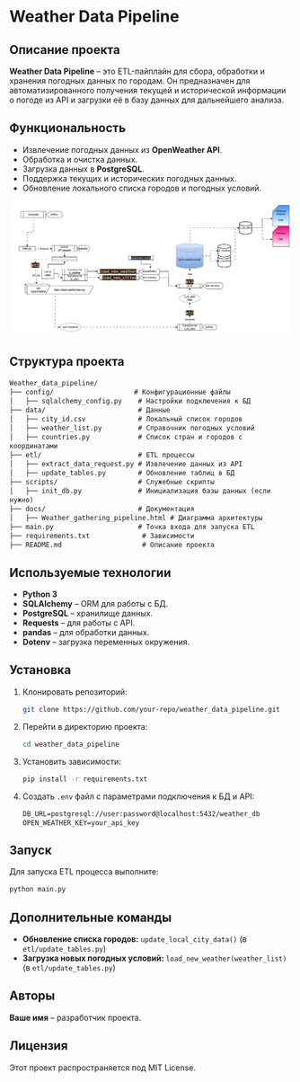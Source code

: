 # Weather Data Pipeline

## Описание проекта
**Weather Data Pipeline** – это ETL-пайплайн для сбора, обработки и хранения погодных данных по городам. Он предназначен для автоматизированного получения текущей и исторической информации о погоде из API и загрузки её в базу данных для дальнейшего анализа.

## Функциональность
- Извлечение погодных данных из **OpenWeather API**.
- Обработка и очистка данных.
- Загрузка данных в **PostgreSQL**.
- Поддержка текущих и исторических погодных данных.
- Обновление локального списка городов и погодных условий.

![picture.jpg](docs/picture.jpg)

## Структура проекта
```
Weather_data_pipeline/
├── config/                    # Конфигурационные файлы
│   ├── sqlalchemy_config.py    # Настройки подключения к БД
├── data/                       # Данные
│   ├── city_id.csv             # Локальный список городов
│   ├── weather_list.py         # Справочник погодных условий
│   ├── countries.py            # Список стран и городов с координатами
├── etl/                        # ETL процессы
│   ├── extract_data_request.py # Извлечение данных из API
│   ├── update_tables.py        # Обновление таблиц в БД
├── scripts/                    # Служебные скрипты
│   ├── init_db.py              # Инициализация базы данных (если нужно)
├── docs/                       # Документация
│   ├── Weather_gathering_pipeline.html # Диаграмма архитектуры
├── main.py                     # Точка входа для запуска ETL
├── requirements.txt             # Зависимости
├── README.md                    # Описание проекта
```

## Используемые технологии
- **Python 3**
- **SQLAlchemy** – ORM для работы с БД.
- **PostgreSQL** – хранилище данных.
- **Requests** – для работы с API.
- **pandas** – для обработки данных.
- **Dotenv** – загрузка переменных окружения.

## Установка
1. Клонировать репозиторий:
   ```bash
   git clone https://github.com/your-repo/weather_data_pipeline.git
   ```
2. Перейти в директорию проекта:
   ```bash
   cd weather_data_pipeline
   ```
3. Установить зависимости:
   ```bash
   pip install -r requirements.txt
   ```
4. Создать `.env` файл с параметрами подключения к БД и API:
   ```
   DB_URL=postgresql://user:password@localhost:5432/weather_db
   OPEN_WEATHER_KEY=your_api_key
   ```

## Запуск
Для запуска ETL процесса выполните:
```bash
python main.py
```

## Дополнительные команды
- **Обновление списка городов:** `update_local_city_data()` (в `etl/update_tables.py`)
- **Загрузка новых погодных условий:** `load_new_weather(weather_list)` (в `etl/update_tables.py`)

## Авторы
**Ваше имя** – разработчик проекта.

## Лицензия
Этот проект распространяется под MIT License.

